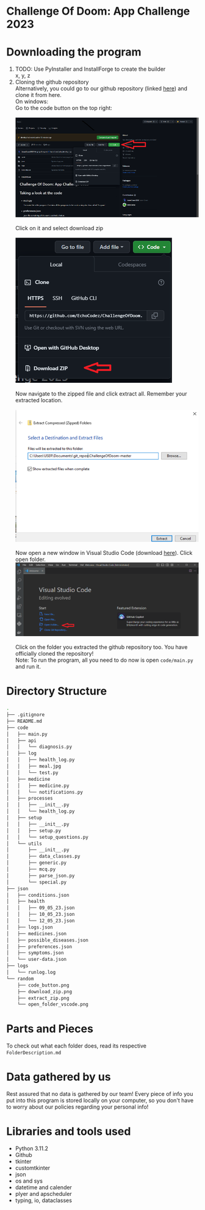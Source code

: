 # Challenge Of Doom: App Challenge 2023

# Downloading the program
<ol>
    <li>TODO: Use PyInstaller and InstallForge to create the builder</li>
    x, y, z
    <li>Cloning the github repository</li>
    Alternatively, you could go to our github repository (linked <a href=https://github.com/EchoCodez/ChallengeOfDoom>here</a>) and clone it from here.<br>
    On windows:<br>
    Go to the code button on the top right:<br><br>
    <img src="random/code_button.png"><br><br>
    Click on it and select download zip<br><br>
    <img src="random/download_zip.png"><br><br>
    Now navigate to the zipped file and click extract all. Remember your extracted location.<br><br>
    <img src="random/extract_zip.png"><br><br>
    Now open a new window in Visual Studio Code (download <a href="https://code.visualstudio.com/download">here</a>). Click open folder.
    <img src="random/open_folder_vscode.png"><br><br>
    Click on the folder you extracted the github repository too. You have officially cloned the repository!<br>
    Note: To run the program, all you need to do now is open <code>code/main.py</code> and run it.
</ol>

# Directory Structure
```bash
.
├── .gitignore
├── README.md
├── code
│   ├── main.py
│   ├── api
│   │   └── diagnosis.py
│   ├── log
│   │   ├── health_log.py
│   │   ├── meal.jpg
│   │   └── test.py
│   ├── medicine
│   │   ├── medicine.py
│   │   └── notifications.py
│   ├── processes
│   │   ├── __init__.py
│   │   └── health_log.py
│   ├── setup
│   │   ├── __init__.py
│   │   ├── setup.py
│   │   └── setup_questions.py
│   └── utils
│       ├── __init__.py
│       ├── data_classes.py
│       ├── generic.py
│       ├── mcq.py
│       ├── parse_json.py
│       └── special.py
├── json
│   ├── conditions.json
│   ├── health
│   │   ├── 09_05_23.json
│   │   ├── 10_05_23.json
│   │   └── 12_05_23.json
│   ├── logs.json
│   ├── medicines.json
│   ├── possible_diseases.json
│   ├── preferences.json
│   ├── symptoms.json
│   └── user-data.json
├── logs
│   └── runlog.log
└── random
    ├── code_button.png
    ├── download_zip.png
    ├── extract_zip.png
    └── open_folder_vscode.png
```

# Parts and Pieces
To check out what each folder does, read its respective `FolderDescription.md`

# Data gathered by us
Rest assured that no data is gathered by our team! Every piece of info you put into this program is stored locally on your computer, so you don't have to worry about our policies regarding your personal info!

# Libraries and tools used
<ul>
    <li>Python 3.11.2</li>
    <li>Github</li>
    <li>tkinter</li>
    <li>customtkinter</li>
    <li>json</li>
    <li>os and sys</li>
    <li>datetime and calender</li>
    <li>plyer and apscheduler</li>
    <li>typing, io, dataclasses</li>
</ul>
